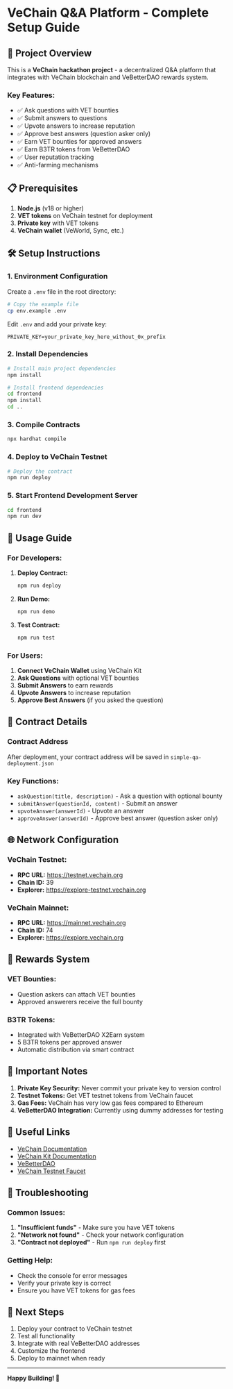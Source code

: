 # VeChain Q&A Platform - Complete Setup Guide

## 🚀 Project Overview

This is a **VeChain hackathon project** - a decentralized Q&A platform that integrates with VeChain blockchain and VeBetterDAO rewards system.

### Key Features:
- ✅ Ask questions with VET bounties
- ✅ Submit answers to questions  
- ✅ Upvote answers to increase reputation
- ✅ Approve best answers (question asker only)
- ✅ Earn VET bounties for approved answers
- ✅ Earn B3TR tokens from VeBetterDAO
- ✅ User reputation tracking
- ✅ Anti-farming mechanisms

## 📋 Prerequisites

1. **Node.js** (v18 or higher)
2. **VET tokens** on VeChain testnet for deployment
3. **Private key** with VET tokens
4. **VeChain wallet** (VeWorld, Sync, etc.)

## 🛠️ Setup Instructions

### 1. Environment Configuration

Create a `.env` file in the root directory:

```bash
# Copy the example file
cp env.example .env
```

Edit `.env` and add your private key:
```env
PRIVATE_KEY=your_private_key_here_without_0x_prefix
```

### 2. Install Dependencies

```bash
# Install main project dependencies
npm install

# Install frontend dependencies
cd frontend
npm install
cd ..
```

### 3. Compile Contracts

```bash
npx hardhat compile
```

### 4. Deploy to VeChain Testnet

```bash
# Deploy the contract
npm run deploy
```

### 5. Start Frontend Development Server

```bash
cd frontend
npm run dev
```

## 🎯 Usage Guide

### For Developers:

1. **Deploy Contract:**
   ```bash
   npm run deploy
   ```

2. **Run Demo:**
   ```bash
   npm run demo
   ```

3. **Test Contract:**
   ```bash
   npm run test
   ```

### For Users:

1. **Connect VeChain Wallet** using VeChain Kit
2. **Ask Questions** with optional VET bounties
3. **Submit Answers** to earn rewards
4. **Upvote Answers** to increase reputation
5. **Approve Best Answers** (if you asked the question)

## 🔧 Contract Details

### Contract Address
After deployment, your contract address will be saved in `simple-qa-deployment.json`

### Key Functions:
- `askQuestion(title, description)` - Ask a question with optional bounty
- `submitAnswer(questionId, content)` - Submit an answer
- `upvoteAnswer(answerId)` - Upvote an answer
- `approveAnswer(answerId)` - Approve best answer (question asker only)

## 🌐 Network Configuration

### VeChain Testnet:
- **RPC URL:** https://testnet.vechain.org
- **Chain ID:** 39
- **Explorer:** https://explore-testnet.vechain.org

### VeChain Mainnet:
- **RPC URL:** https://mainnet.vechain.org  
- **Chain ID:** 74
- **Explorer:** https://explore.vechain.org

## 🎁 Rewards System

### VET Bounties:
- Question askers can attach VET bounties
- Approved answerers receive the full bounty

### B3TR Tokens:
- Integrated with VeBetterDAO X2Earn system
- 5 B3TR tokens per approved answer
- Automatic distribution via smart contract

## 🚨 Important Notes

1. **Private Key Security:** Never commit your private key to version control
2. **Testnet Tokens:** Get VET testnet tokens from VeChain faucet
3. **Gas Fees:** VeChain has very low gas fees compared to Ethereum
4. **VeBetterDAO Integration:** Currently using dummy addresses for testing

## 🔗 Useful Links

- [VeChain Documentation](https://docs.vechain.org/)
- [VeChain Kit Documentation](https://kit.vecha.in/)
- [VeBetterDAO](https://vebetterdao.org/)
- [VeChain Testnet Faucet](https://faucet.vecha.in/)

## 🐛 Troubleshooting

### Common Issues:

1. **"Insufficient funds"** - Make sure you have VET tokens
2. **"Network not found"** - Check your network configuration
3. **"Contract not deployed"** - Run `npm run deploy` first

### Getting Help:

- Check the console for error messages
- Verify your private key is correct
- Ensure you have VET tokens for gas fees

## 🎉 Next Steps

1. Deploy your contract to VeChain testnet
2. Test all functionality
3. Integrate with real VeBetterDAO addresses
4. Customize the frontend
5. Deploy to mainnet when ready

---

**Happy Building! 🚀**

